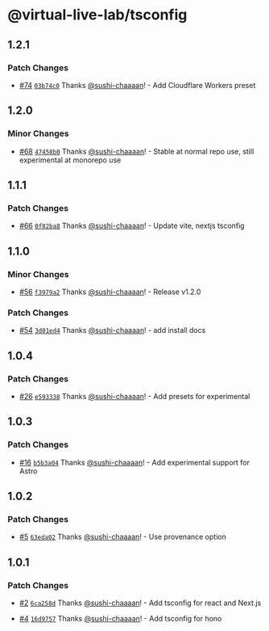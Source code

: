 # @virtual-live-lab/tsconfig

## 1.2.1

### Patch Changes

- [#74](https://github.com/VirtualLiveLab/js-config/pull/74) [`03b74c0`](https://github.com/VirtualLiveLab/js-config/commit/03b74c0d4350e3c0d7923f1c34b5a200c8d31544) Thanks [@sushi-chaaaan](https://github.com/sushi-chaaaan)! - Add Cloudflare Workers preset

## 1.2.0

### Minor Changes

- [#68](https://github.com/VirtualLiveLab/js-config/pull/68) [`47458b0`](https://github.com/VirtualLiveLab/js-config/commit/47458b073d566bf4f331792a80b641ed1ce367af) Thanks [@sushi-chaaaan](https://github.com/sushi-chaaaan)! - Stable at normal repo use, still experimental at monorepo use

## 1.1.1

### Patch Changes

- [#66](https://github.com/VirtualLiveLab/js-config/pull/66) [`0f82ba8`](https://github.com/VirtualLiveLab/js-config/commit/0f82ba8eda74deeca136a427d9ccdd57fddcf155) Thanks [@sushi-chaaaan](https://github.com/sushi-chaaaan)! - Update vite, nextjs tsconfig

## 1.1.0

### Minor Changes

- [#56](https://github.com/VirtualLiveLab/js-config/pull/56) [`f3979a2`](https://github.com/VirtualLiveLab/js-config/commit/f3979a21cbfae2bd3cca34cbdb3b1475051b8251) Thanks [@sushi-chaaaan](https://github.com/sushi-chaaaan)! - Release v1.2.0

### Patch Changes

- [#54](https://github.com/VirtualLiveLab/js-config/pull/54) [`3d01ed4`](https://github.com/VirtualLiveLab/js-config/commit/3d01ed47b2f6c4f2eeefb44113c526427248b399) Thanks [@sushi-chaaaan](https://github.com/sushi-chaaaan)! - add install docs

## 1.0.4

### Patch Changes

- [#26](https://github.com/VirtualLiveLab/js-config/pull/26) [`e593338`](https://github.com/VirtualLiveLab/js-config/commit/e5933386ce1010ecd8778c014254a0f64952ecbe) Thanks [@sushi-chaaaan](https://github.com/sushi-chaaaan)! - Add presets for experimental

## 1.0.3

### Patch Changes

- [#16](https://github.com/VirtualLiveLab/js-config/pull/16) [`b5b3a04`](https://github.com/VirtualLiveLab/js-config/commit/b5b3a044301048e3958c9b6c6fffa244b8ee7af1) Thanks [@sushi-chaaaan](https://github.com/sushi-chaaaan)! - Add experimental support for Astro

## 1.0.2

### Patch Changes

- [#5](https://github.com/VirtualLiveLab/js-config/pull/5) [`63eda02`](https://github.com/VirtualLiveLab/js-config/commit/63eda02cc44137874f9bcfe3f3563de2911cbf3a) Thanks [@sushi-chaaaan](https://github.com/sushi-chaaaan)! - Use provenance option

## 1.0.1

### Patch Changes

- [#2](https://github.com/VirtualLiveLab/js-config/pull/2) [`6ca258d`](https://github.com/VirtualLiveLab/js-config/commit/6ca258d2100fd2f59991a37b689cfbd9ddea259b) Thanks [@sushi-chaaaan](https://github.com/sushi-chaaaan)! - Add tsconfig for react and Next.js

- [#4](https://github.com/VirtualLiveLab/js-config/pull/4) [`16d9757`](https://github.com/VirtualLiveLab/js-config/commit/16d9757f3856f791b55326144235f63f8be65e4a) Thanks [@sushi-chaaaan](https://github.com/sushi-chaaaan)! - Add tsconfig for hono
